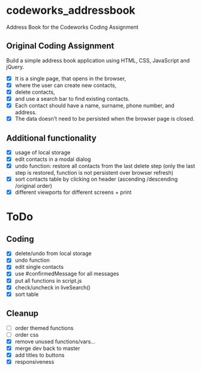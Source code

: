 # codeworks_addressbook
Address Book for the Codeworks Coding Assignment

## Original Coding Assignment
Build a simple address book application using HTML, CSS, JavaScript and jQuery.
- [x] It is a single page, that opens in the browser,
- [x] where the user can create new contacts,
- [x] delete contacts,
- [x] and use a search bar to find existing contacts.
- [x] Each contact should have a name, surname, phone number, and address.
- [x] The data doesn’t need to be persisted when the browser page is closed.

## Additional functionality
- [x] usage of local storage
- [x] edit contacts in a modal dialog
- [x] undo function: restore all contacts from the last delete step (only the last step is restored, function is not persistent over browser refresh)
- [x] sort contacts table by clicking on header (ascending /descending /original order)
- [x] different viewports for different screens + print

# ToDo

## Coding
- [x] delete/undo from local storage
- [x] undo function
- [x] edit single contacts
- [x] use #confirmedMessage for all messages
- [x] put all functions in script.js
- [x] check/uncheck in liveSearch()
- [x] sort table

## Cleanup
- [ ] order themed functions
- [ ] order css
- [x] remove unused functions/vars...
- [x] merge dev back to master
- [x] add titles to buttons
- [x] responsiveness

